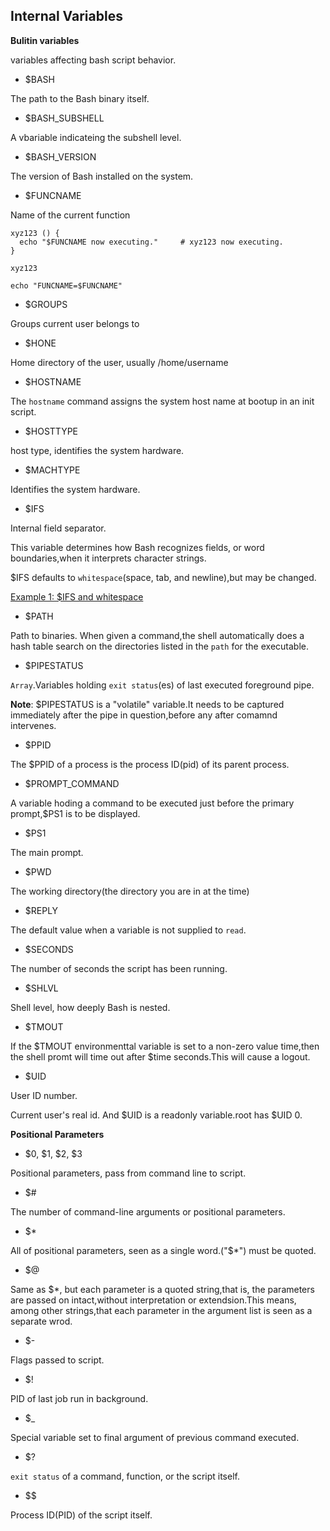 ## Internal Variables

**Bulitin variables**

variables affecting bash script behavior.

- $BASH

The path to the Bash binary itself.

- $BASH_SUBSHELL

A vbariable indicateing the subshell level.

- $BASH_VERSION

The version of Bash installed on the system.

- $FUNCNAME

Name of the current function

```shell
xyz123 () {
  echo "$FUNCNAME now executing."     # xyz123 now executing.
}

xyz123

echo "FUNCNAME=$FUNCNAME"
```

- $GROUPS

Groups current user belongs to

- $HONE

Home directory of the user, usually /home/username

- $HOSTNAME

The `hostname` command assigns the system host name at bootup in an init script.

- $HOSTTYPE

host type, identifies the system hardware.

- $MACHTYPE

Identifies the system hardware.

- $IFS

Internal field separator.

This variable determines how Bash recognizes fields, or word boundaries,when it interprets character strings.

$IFS defaults to `whitespace`(space, tab, and newline),but may be changed.

[Example 1: $IFS and whitespace](../../scripts/Part-3-Beyond-the-Basic/IFS-and-Whitespace.sh)

- $PATH

Path to binaries.
When given a command,the shell automatically does a hash table search on the directories listed in the `path` for the executable.

- $PIPESTATUS

`Array`.Variables holding `exit status`(es) of last executed foreground pipe.

**Note**: $PIPESTATUS is a "volatile" variable.It needs to be captured immediately after the pipe in question,before any after comamnd intervenes.

- $PPID

The $PPID of a process is the process ID(pid) of its parent process.

- $PROMPT_COMMAND

A variable hoding a command to be executed just before the primary prompt,$PS1 is to be displayed.

- $PS1

The main prompt.

- $PWD

The working directory(the directory you are in at the time)

- $REPLY

The default value when a variable is not supplied to `read`.

- $SECONDS

The number of seconds the script has been running.

- $SHLVL

Shell level, how deeply Bash is nested.

- $TMOUT

If the $TMOUT environmenttal variable is set to a non-zero value time,then the shell promt will time out after $time seconds.This will cause a logout.

- $UID

User ID number.

Current user's real id. And $UID is a readonly variable.root has $UID 0.

**Positional Parameters**
- $0, $1, $2, $3

Positional parameters, pass from command line to script.
- $#

The number of command-line arguments or positional parameters.

- $*

All of positional parameters, seen as a single word.("$*") must be quoted.

- $@

Same as $*, but each parameter is a quoted string,that is, the parameters are passed on intact,without interpretation or extendsion.This means, among other strings,that each parameter in the argument list is seen as a separate wrod.

- $-

Flags passed to script.

- $!

PID of last job run in background.

- $_

Special variable set to final argument of previous command executed.

- $?

`exit status` of a command, function, or the script itself.

- \$$

Process ID(PID) of the script itself.
